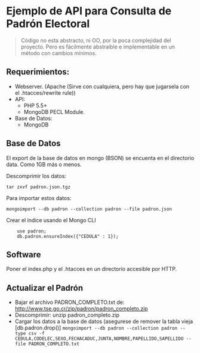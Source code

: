 # Ejemplo de API para Consulta de Padrón Electoral

 > Código no esta abstracto, ni OO, por la poca complejidad del proyecto. Pero es fácilmente abstraible e implementable en un método con cambios mínimos.

## Requerimientos:
  - Webserver. (Apache (Sirve con cualquiera, pero hay que jugarsela con el
    .htacces/rewrite rule))
  - API:
    + PHP 5.5+
    + MongoDB PECL Module.
  - Base de Datos:
    + MongoDB 

## Base de Datos
El export de la base de datos en mongo (BSON) se encuenta en el directorio data. Como 1GB más o menos.

Descomprimir los datos:
```
tar zxvf padron.json.tgz
```

Para importar estos datos:
```
mongoimport --db padron --collection padron --file padron.json
```

Crear el índice usando el Mongo CLI
```
    use padron;
    db.padron.ensureIndex({"CEDULA" : 1});
```
## Software
  Poner el index.php y el .htacces en un directorio accesible por HTTP.

## Actualizar el Padrón
 - Bajar el archivo PADRON_COMPLETO.txt de: http://www.tse.go.cr/zip/padron/padron_completo.zip
 - Descomprimir: unzip padron_completo.zip
 - Cargar los datos a la base de datos (asegurese de remover la tabla vieja [db.padron.drop()]
``
mongoimport --db padron --collection padron --type csv -f CEDULA,CODELEC,SEXO,FECHACADUC,JUNTA,NOMBRE,PAPELLIDO,SAPELLIDO --file PADRON_COMPLETO.txt
``
